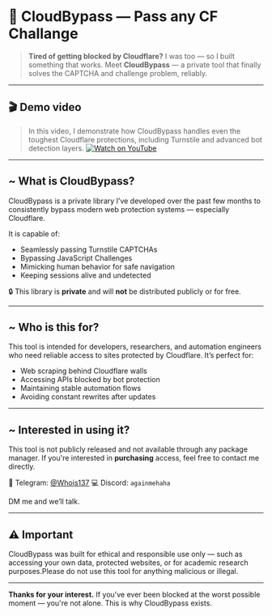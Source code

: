 # 🚀 CloudBypass — Pass any CF Challange

> **Tired of getting blocked by Cloudflare?**
> I was too — so I built something that works. Meet **CloudBypass** — a private tool that finally solves the CAPTCHA and challenge problem, reliably.

---

## 🎬 Demo video

> In this video, I demonstrate how CloudBypass handles even the toughest Cloudflare protections, including Turnstile and advanced bot detection layers.
[![Watch on YouTube](https://img.youtube.com/vi/vPfpegZvlbw/0.jpg)](https://www.youtube.com/watch?v=vPfpegZvlbw)

---

## \~ What is CloudBypass?

CloudBypass is a private library I’ve developed over the past few months to consistently bypass modern web protection systems — especially Cloudflare.

It is capable of:

* Seamlessly passing Turnstile CAPTCHAs
* Bypassing JavaScript Challenges
* Mimicking human behavior for safe navigation
* Keeping sessions alive and undetected

🔒 This library is **private** and will **not** be distributed publicly or for free.

---

## \~ Who is this for?

This tool is intended for developers, researchers, and automation engineers who need reliable access to sites protected by Cloudflare. It’s perfect for:

* Web scraping behind Cloudflare walls
* Accessing APIs blocked by bot protection
* Maintaining stable automation flows
* Avoiding constant rewrites after updates

---

## \~ Interested in using it?

This tool is not publicly released and not available through any package manager.
If you're interested in **purchasing** access, feel free to contact me directly.

💬 Telegram: [@Whois137](https://t.me/Whois137)
💻 Discord: `againmehaha`

DM me and we’ll talk.

---

## ⚠️ Important

CloudBypass was built for ethical and responsible use only — such as accessing your own data, protected websites, or for academic research purposes.Please do not use this tool for anything malicious or illegal.

---

**Thanks for your interest.**
If you've ever been blocked at the worst possible moment — you're not alone. This is why CloudBypass exists.
